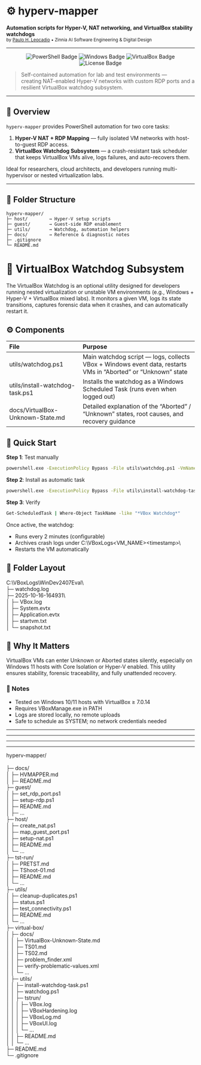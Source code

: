 # ⚙️ hyperv-mapper  
**Automation scripts for Hyper-V, NAT networking, and VirtualBox stability watchdogs**  
<sub>by [Paulo H. Leocadio](https://github.com/paulohl) • Zinnia AI Software Engineering & Digital Design</sub>

---

<p align="center">
  <img src="https://img.shields.io/badge/PowerShell-blue?logo=powershell&logoColor=white" alt="PowerShell Badge"/>
  <img src="https://img.shields.io/badge/Windows-11-0078D6?logo=windows11&logoColor=white" alt="Windows Badge"/>
  <img src="https://img.shields.io/badge/VirtualBox-7.x-183A61?logo=virtualbox&logoColor=white" alt="VirtualBox Badge"/>
  <img src="https://img.shields.io/badge/License-MIT-green" alt="License Badge"/>
</p>

> Self-contained automation for lab and test environments —  
> creating NAT-enabled Hyper-V networks with custom RDP ports and a resilient VirtualBox watchdog subsystem.

---

## 🧭 Overview

`hyperv-mapper` provides PowerShell automation for two core tasks:

1. **Hyper-V NAT + RDP Mapping** — fully isolated VM networks with host-to-guest RDP access.  
2. **VirtualBox Watchdog Subsystem** — a crash-resistant task scheduler that keeps VirtualBox VMs alive, logs failures, and auto-recovers them.

Ideal for researchers, cloud architects, and developers running multi-hypervisor or nested virtualization labs.

---

## 📁 Folder Structure

```text
hyperv-mapper/
├─ host/        → Hyper-V setup scripts
├─ guest/       → Guest-side RDP enablement
├─ utils/       → Watchdog, automation helpers
├─ docs/        → Reference & diagnostic notes
├─ .gitignore
└─ README.md
```

# 🧩 VirtualBox Watchdog Subsystem       

The VirtualBox Watchdog is an optional utility designed for developers running nested virtualization or unstable VM environments (e.g., Windows + Hyper-V + VirtualBox mixed labs).
It monitors a given VM, logs its state transitions, captures forensic data when it crashes, and can automatically restart it.

## ⚙️ Components      

| **File**                         | **Purpose**                                                                                                   |
|:---------------------------------|:--------------------------------------------------------------------------------------------------------------|
|utils/watchdog.ps1	               | Main watchdog script — logs, collects VBox + Windows event data, restarts VMs in “Aborted” or “Unknown” state |
|utils/install-watchdog-task.ps1	 | Installs the watchdog as a Windows Scheduled Task (runs even when logged out)                                 |
|docs/VirtualBox-Unknown-State.md	 | Detailed explanation of the “Aborted” / “Unknown” states, root causes, and recovery guidance                  |       

## 🧭 Quick Start       

**Step 1**: Test manually         
```cmd
powershell.exe -ExecutionPolicy Bypass -File utils\watchdog.ps1 -VmName "WinDev2407Eval"

```

**Step 2**: Install as automatic task          
```cmd
powershell.exe -ExecutionPolicy Bypass -File utils\install-watchdog-task.ps1 -VmName "WinDev2407Eval"

```

**Step 3**: Verify         
```cmd
Get-ScheduledTask | Where-Object TaskName -like "*VBox Watchdog*"

```

Once active, the watchdog:        
- Runs every 2 minutes (configurable)
- Archives crash logs under C:\VBoxLogs\<VM_NAME>\<timestamp>\
- Restarts the VM automatically         

## 📁 Folder Layout       
C:\VBoxLogs\WinDev2407Eval\      
├─ watchdog.log     
├─ 2025-10-16-164931\     
│  ├─ VBox.log      
│  ├─ System.evtx      
│  ├─ Application.evtx     
│  ├─ startvm.txt     
│  └─ snapshot.txt      

## 🧠 Why It Matters

VirtualBox VMs can enter Unknown or Aborted states silently, especially on Windows 11 hosts with Core Isolation or Hyper-V enabled.
This utility ensures stability, forensic traceability, and fully unattended recovery.

### 🔐 Notes

- Tested on Windows 10/11 hosts with VirtualBox ≥ 7.0.14
- Requires VBoxManage.exe in PATH
- Logs are stored locally, no remote uploads
- Safe to schedule as SYSTEM; no network credentials needed


_____________
_____________
_____________
_____________


hyperv-mapper/      
<br>
├─ docs/     
│  ├─ HVMAPPER.md      
│  ├─ README.md       
├─ guest/       
│  ├─ set_rdp_port.ps1       
│  ├─ setup-rdp.ps1      
│  ├─ README.md       
│  ├─ ...          
├─ host/       
│  ├─ create_nat.ps1      
│  ├─ map_guest_port.ps1      
│  ├─ setup-nat.ps1      
│  ├─ README.md      
│  └─ ...      
├─ tst-run/      
│  ├─ PRETST.md      
│  ├─ TShoot-01.md     
│  ├─ README.md      
│  └─ ...      
├─ utils/         
│  ├─ cleanup-duplicates.ps1           
│  ├─ status.ps1      
│  ├─ test_connectivity.ps1      
│  ├─ README.md      
│  └─ ...     
├─ virtual-box/      
│  ├─ docs/     
│  │  ├─ VirtualBox-Unknown-State.md       
│  │  ├─ TS01.md      
│  │  ├─ TS02.md      
│  │  ├─ problem_finder.xml      
│  │  ├─ verify-problematic-values.xml       
│  │  └─ ...      
│  ├─ utils/      
│  │  ├─ install-watchdog-task.ps1      
│  │  ├─ watchdog.ps1      
│  │  ├─ tstrun/       
│  │  │  ├─ VBox.log     
│  │  │  ├─ VBoxHardening.log       
│  │  │  ├─ VBoxLog.md      
│  │  │  ├─ VBoxUI.log      
│  │  │  └─ ...      
│  │  ├─ README.md      
│  │  └─ ...      
├─ README.md        
└─ .gitignore     
